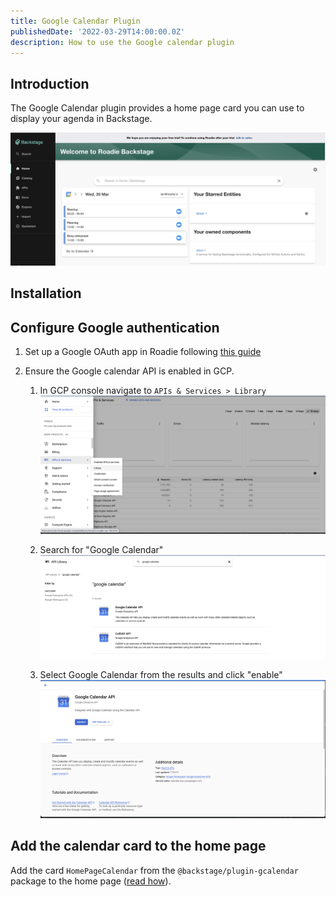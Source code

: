 ```yaml
---
title: Google Calendar Plugin 
publishedDate: '2022-03-29T14:00:00.0Z'
description: How to use the Google calendar plugin
---
```


## Introduction

The Google Calendar plugin provides a home page card you can use to display your agenda in Backstage.

![gcp-api-search](./gcalendar-card.png)

## Installation

## Configure Google authentication

1. Set up a Google OAuth app in Roadie following [this guide](/docs/integrations/google-oauth-client)

2. Ensure the Google calendar API is enabled in GCP.
   1. In GCP console navigate to `APIs & Services > Library`
   ![gcp-api-library](./gcp-api-library.png)

   2. Search for "Google Calendar"
   ![gcp-api-search](./gcp-api-search.png)

   3. Select Google Calendar from the results and click "enable"
   ![gcp-api-search](./gcp-enable-api.png)

## Add the calendar card to the home page
   
Add the card `HomePageCalendar` from the `@backstage/plugin-gcalendar` package to the home page ([read how](/docs/details/updating-the-ui#updating-the-home-page)).